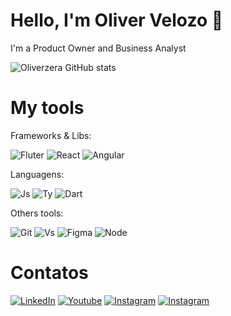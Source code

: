 
# Hello, I'm Oliver Velozo 👋
I'm a Product Owner and Business Analyst

![Oliverzera GitHub stats](https://github-readme-stats.vercel.app/api?username=Oliverzera&show_icons=true&theme=dracula)

# My tools
Frameworks & Libs:

![Fluter](https://img.shields.io/badge/Flutter-02569B?style=for-the-badge&logo=flutter&logoColor=white)
![React](https://img.shields.io/badge/React-20232A?style=for-the-badge&logo=react&logoColor=61DAFB)
![Angular](https://img.shields.io/badge/Angular-DD0031?style=for-the-badge&logo=angular&logoColor=white)

Languagens:

![Js](https://img.shields.io/badge/JavaScript-F7DF1E?style=for-the-badge&logo=javascript&logoColor=black)
![Ty](https://img.shields.io/badge/TypeScript-007ACC?style=for-the-badge&logo=typescript&logoColor=white)
![Dart](https://img.shields.io/badge/Dart-0175C2?style=for-the-badge&logo=dart&logoColor=white)

Others tools:

![Git](https://img.shields.io/badge/GIT-E44C30?style=for-the-badge&logo=git&logoColor=white)
![Vs](https://img.shields.io/badge/Visual_Studio_Code-0078D4?style=for-the-badge&logo=visual%20studio%20code&logoColor=white)
![Figma](https://img.shields.io/badge/Figma-F24E1E?style=for-the-badge&logo=figma&logoColor=white)
![Node](https://img.shields.io/badge/Node.js-43853D?style=for-the-badge&logo=node.js&logoColor=white)

# Contatos
[![LinkedIn](https://img.shields.io/badge/LinkedIn-0077B5?style=for-the-badge&logo=linkedin&logoColor=white)](https://www.linkedin.com/in/oliver-ferreira-velozo-de-oliveira-b40702213/)
[![Youtube](https://img.shields.io/badge/Instagram-E4405F?style=for-the-badge&logo=instagram&logoColor=white)](https://www.youtube.com/@o_velozo)
[![Instagram](https://img.shields.io/badge/YouTube-FF0000?style=for-the-badge&logo=youtube&logoColor=white)](https://www.instagram.com/_ovelozo/)
[![Instagram](https://img.shields.io/badge/Facebook-1877F2?style=for-the-badge&logo=facebook&logoColor=white)](https://www.facebook.com/oliver.ferreirav/?locale=pt_BR)

